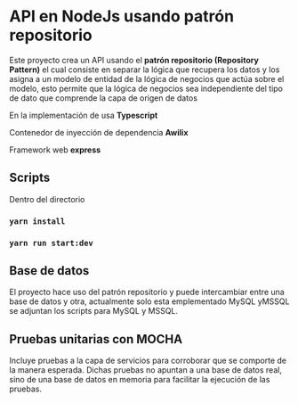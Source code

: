 # API en NodeJs usando patrón repositorio
Este proyecto crea un API usando el **patrón repositorio (Repository Pattern)** el cual consiste en separar la lógica que recupera los datos y los asigna a un modelo de entidad de la lógica de negocios que actúa sobre el modelo, esto permite que la lógica de negocios sea independiente del tipo de dato que comprende la capa de origen de datos

En la implementación de usa **Typescript**

Contenedor de inyección de dependencia **Awilix**

Framework web **express**


##  Scripts
Dentro del directorio
### `yarn install`
### `yarn run start:dev`


##  Base de datos

El proyecto hace uso del patrón repositorio y puede intercambiar entre una base de datos y otra, actualmente solo esta emplementado MySQL yMSSQL
se adjuntan los scripts para MySQL y MSSQL.

##  Pruebas unitarias con MOCHA

Incluye pruebas  a la capa de servicios para corroborar que se comporte de la manera esperada. 
Dichas pruebas no apuntan a una base de datos real, sino de una base de datos en memoria para facilitar la ejecución de las pruebas.